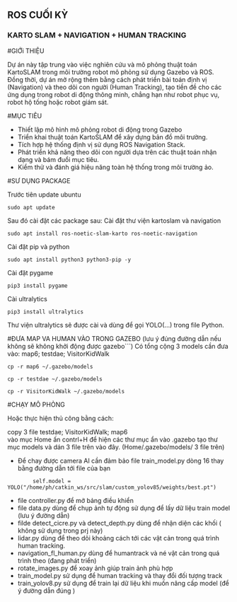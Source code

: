 ## ROS CUỐI KỲ
### KARTO SLAM + NAVIGATION + HUMAN TRACKING
#GIỚi THIỆU

Dự án này tập trung vào việc nghiên cứu và mô phỏng thuật toán KartoSLAM trong môi trường robot mô phỏng sử dụng Gazebo và ROS. Đồng thời, dự án mở rộng thêm bằng cách phát triển bài toán định vị (Navigation) và theo dõi con người (Human Tracking), tạo tiền đề cho các ứng dụng trong robot di động thông minh, chẳng hạn như robot phục vụ, robot hộ tống hoặc robot giám sát.

#MỤC TIÊU

- Thiết lập mô hình mô phỏng robot di động trong Gazebo
- Triển khai thuật toán KartoSLAM để xây dựng bản đồ môi trường.
- Tích hợp hệ thống định vị sử dụng ROS Navigation Stack.
- Phát triển khả năng theo dõi con người dựa trên các thuật toán nhận dạng và bám đuổi mục tiêu.
- Kiểm thử và đánh giá hiệu năng toàn hệ thống trong môi trường ảo.

#SƯ DỤNG PACKAGE

Trước tiên update ubuntu
```
sudo apt update
```
Sau đó cài đặt các package sau:
Cài đặt thư viện kartoslam và navigation
```
sudo apt install ros-noetic-slam-karto ros-noetic-navigation
```
Cài đặt pip và python
```
sudo apt install python3 python3-pip -y
```
Cài đặt pygame
```
pip3 install pygame
```
Cài ultralytics
```
pip3 install ultralytics
```

 Thư viện ultralytics sẽ được cài và dùng để gọi YOLO(...) trong file Python.

#ĐƯA MAP VA HUMAN VÀO TRONG GAZEBO (lưu ý đúng đường dẫn nếu không sẽ không khởi động được gazebo```)
Có tổng cộng 3 models cần đưa vào: map6; testdae; VisitorKidWalk
```
cp -r map6 ~/.gazebo/models
```
```
cp -r testdae ~/.gazebo/models
```
```
cp -r VisitorKidWalk ~/.gazebo/models
```

#CHẠY MÔ PHỎNG


Hoặc thực hiện thủ công bằng cách: 

copy 3 file testdae; VisitorKidWalk; map6  
vào mục Home ấn contrl+H để hiện các thư mục ẩn vào .gazebo tạo thư mục models và dán 3 file trên vào đây. (Home/.gazebo/models/ 3 file trên)

- Để chay được camera AI cần đảm bảo file train_model.py dòng 16 thay bằng đường dẫn tới file của bạn 
```
        self.model = YOLO("/home/ph/catkin_ws/src/slam/custom_yolov85/weights/best.pt")
```

  - file controller.py để mở bảng điều khiển
  - file data.py dùng để chụp ảnh tự động sử dụng để lấy dữ liệu train model (lưu ý đường dẫn)
  - filde detect_cicre.py và detect_depth.py dùng để nhận diện các khối ( không sử dụng trong prj này)
  - lidar.py dùng để theo dõi khoảng cách tới các vật cản trong quá trình human tracking.
  - navigation_fl_human.py dùng để humantrack và né vật cản trong quá trình theo (đang phát triển)
  - rotate_images.py để xoay ảnh giúp train ảnh phù hợp
  - train_model.py sử dụng để human tracking và thay đổi đối tượng track
  - train_yolov8.py sử dụng để train lại dữ liệu khi muốn nâng cấp model (để ý đường dẫn đúng )
